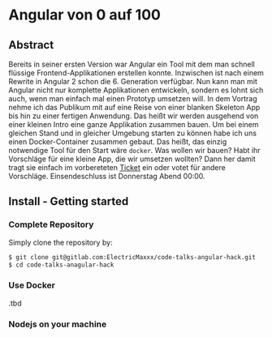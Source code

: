 # Angular von 0 auf 100

## Abstract

Bereits in seiner ersten Version war Angular ein Tool mit dem man schnell flüssige Frontend-Applikationen erstellen konnte. Inzwischen ist nach einem Rewrite in Angular 2 schon die 6. Generation verfügbar. Nun kann man mit Angular nicht nur komplette Applikationen entwickeln, sondern es lohnt sich auch, wenn man einfach mal einen Prototyp umsetzen will.
In dem Vortrag nehme ich das Publikum mit auf eine Reise von einer blanken Skeleton App bis hin zu einer fertigen Anwendung. Das heißt wir werden ausgehend von einer kleinen Intro eine ganze Applikation zusammen bauen.
Um bei einem gleichen Stand und in gleicher Umgebung starten zu können habe ich uns einen Docker-Container zusammen gebaut. Das heißt, das einzig notwendige Tool für den Start wäre `docker`.
Was wollen wir bauen? Habt ihr Vorschläge für eine kleine App, die wir umsetzen wollten? Dann her damit tragt sie einfach im vorbereteten [Ticket](https://gitlab.com/ElectricMaxxx/code-talks-angular-hack/issues/1) ein oder votet für andere Vorschläge. Einsendeschluss ist Donnerstag Abend 00:00.

## Install - Getting started


### Complete Repository

Simply clone the repository by:

```bash
$ git clone git@gitlab.com:ElectricMaxxx/code-talks-angular-hack.git
$ cd code-talks-anagular-hack
```

### Use Docker

.tbd

### Nodejs on your machine

